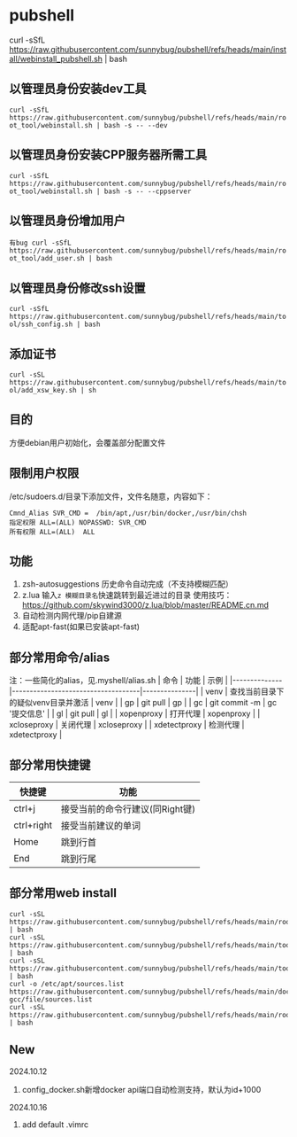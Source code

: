 # pubshell
curl -sSfL https://raw.githubusercontent.com/sunnybug/pubshell/refs/heads/main/install/webinstall_pubshell.sh | bash

## 以管理员身份安装dev工具
`
curl -sSfL https://raw.githubusercontent.com/sunnybug/pubshell/refs/heads/main/root_tool/webinstall.sh | bash -s -- --dev
`
## 以管理员身份安装CPP服务器所需工具
`
curl -sSfL https://raw.githubusercontent.com/sunnybug/pubshell/refs/heads/main/root_tool/webinstall.sh | bash -s -- --cppserver
`

## 以管理员身份增加用户
`
有bug
curl -sSfL https://raw.githubusercontent.com/sunnybug/pubshell/refs/heads/main/root_tool/add_user.sh | bash
`

## 以管理员身份修改ssh设置
`
curl -sSfL https://raw.githubusercontent.com/sunnybug/pubshell/refs/heads/main/tool/ssh_config.sh | bash
`

## 添加证书
`
curl -sSL https://raw.githubusercontent.com/sunnybug/pubshell/refs/heads/main/tool/add_xsw_key.sh | sh
`
## 目的
方便debian用户初始化，会覆盖部分配置文件

## 限制用户权限
/etc/sudoers.d/目录下添加文件，文件名随意，内容如下：
```
Cmnd_Alias SVR_CMD =  /bin/apt,/usr/bin/docker,/usr/bin/chsh
指定权限 ALL=(ALL) NOPASSWD: SVR_CMD
所有权限 ALL=(ALL)  ALL
```

## 功能
1. zsh-autosuggestions
   历史命令自动完成（不支持模糊匹配）
2. z.lua
   输入`z 模糊目录名`快速跳转到最近进过的目录
   使用技巧：https://github.com/skywind3000/z.lua/blob/master/README.cn.md
3. 自动检测内网代理/pip自建源
4. 适配apt-fast(如果已安装apt-fast)

## 部分常用命令/alias
注：一些简化的alias，见.myshell/alias.sh
| 命令         | 功能                               | 示例          |
|--------------|------------------------------------|---------------|
| venv         | 查找当前目录下的疑似venv目录并激活 | venv          |
| gp           | git pull                           | gp            |
| gc           | git commit -m                      | gc '提交信息' |
| gl           | git pull                           | gl            |
| xopenproxy   | 打开代理                           | xopenproxy    |
| xcloseproxy  | 关闭代理                           | xcloseproxy   |
| xdetectproxy | 检测代理                           | xdetectproxy  |


## 部分常用快捷键
| 快捷键     | 功能                            |
|------------|-------------------------------|
| ctrl+j     | 接受当前的命令行建议(同Right键) |
| ctrl+right | 接受当前建议的单词              |
| Home       | 跳到行首                        |
| End        | 跳到行尾                        |

## 部分常用web install
```shell
curl -sSL https://raw.githubusercontent.com/sunnybug/pubshell/refs/heads/main/root_tool/install_debian_root_docker.sh | bash
curl -sSL https://raw.githubusercontent.com/sunnybug/pubshell/refs/heads/main/tool/config_docker.sh | bash
curl -sSL https://raw.githubusercontent.com/sunnybug/pubshell/refs/heads/main/tool/auto_set_proxy.sh | bash
curl -o /etc/apt/sources.list https://raw.githubusercontent.com/sunnybug/pubshell/refs/heads/main/dockerfile/mydev-gcc/file/sources.list
curl -sSL https://raw.githubusercontent.com/sunnybug/pubshell/refs/heads/main/root_tool/replace_source_list.sh | bash

```


## New
2024.10.12
1. config_docker.sh新增docker api端口自动检测支持，默认为id+1000

2024.10.16
1. add default .vimrc